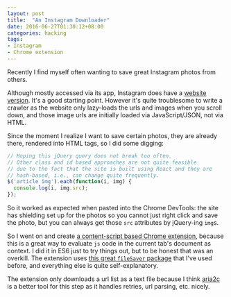 ```yaml
---
layout: post
title:  "An Instagram Downloader"
date: 2016-06-27T01:30:12+08:00
categories: hacking
tags:
- Instagram
- Chrome extension
---
```


Recently I find myself often wanting to save great Instagram photos from others.

Although mostly accessed via its app, Instagram does have a [website version](https://instagram.com). It's a good starting point. However it's quite troublesome to write a crawler as the website only lazy-loads the urls and images when you scroll down, and those image urls are initially loaded via JavaScript/JSON, not via HTML.

Since the moment I realize I want to save certain photos, they are already there, rendered into HTML tags, so I did some digging:

```js
// Hoping this jQuery query does not break too often.
// Other class and id based approaches are not quite feasible
// due to the fact that the site is built using React and they are
// hash-based, i.e., can change quite frequently.
$('article img').each(function(i, img) {
  console.log(i, img.src);
});
```

So it worked as expected when pasted into the Chrome DevTools: the site has shielding set up for the photos so you cannot just right click and save the photo, but you can always get those `src` attributes by jQuery-ing `img`s.

So I went on and create [a content-script based Chrome extension](https://github.com/Jimexist/instagram-downloader), because this is a great way to evaluate `js` code in the current tab's document as context. I did it in ES6 just to try things out, but to be honest that was an overkill. The extension uses [this great `fileSaver` package](https://github.com/eligrey/FileSaver.js/) that I've used before, and everything else is quite self-explanatory.

The extension only downloads a url list as a text file because I think [aria2c](https://aria2.github.io/) is a better tool for this step as it handles retries, url parsing, etc. nicely.
